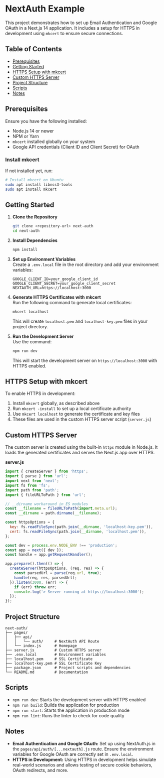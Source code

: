 # NextAuth Example

This project demonstrates how to set up Email Authentication and Google OAuth in a Next.js 14 application. It includes a setup for HTTPS in development using `mkcert` to ensure secure connections.

## Table of Contents
- [Prerequisites](#prerequisites)
- [Getting Started](#getting-started)
- [HTTPS Setup with mkcert](#https-setup-with-mkcert)
- [Custom HTTPS Server](#custom-https-server)
- [Project Structure](#project-structure)
- [Scripts](#scripts)
- [Notes](#notes)

## Prerequisites

Ensure you have the following installed:
- Node.js 14 or newer
- NPM or Yarn
- `mkcert` installed globally on your system
- Google API credentials (Client ID and Client Secret) for OAuth

### Install mkcert

If not installed yet, run:

```bash
# Install mkcert on Ubuntu
sudo apt install libnss3-tools
sudo apt install mkcert
```

## Getting Started

1. **Clone the Repository**
   ```bash
   git clone <repository-url> next-auth
   cd next-auth
   ```

2. **Install Dependencies**
   ```bash
   npm install
   ```

3. **Set up Environment Variables**  
   Create a `.env.local` file in the root directory and add your environment variables:
   ```
   GOOGLE_CLIENT_ID=your_google_client_id
   GOOGLE_CLIENT_SECRET=your_google_client_secret
   NEXTAUTH_URL=https://localhost:3000
   ```

4. **Generate HTTPS Certificates with mkcert**  
   Run the following command to generate local certificates:
   ```bash
   mkcert localhost
   ```
   This will create `localhost.pem` and `localhost-key.pem` files in your project directory.

5. **Run the Development Server**  
   Use the command:
   ```bash
   npm run dev
   ```
   This will start the development server on `https://localhost:3000` with HTTPS enabled.

## HTTPS Setup with mkcert

To enable HTTPS in development:
1. Install `mkcert` globally, as described above
2. Run `mkcert -install` to set up a local certificate authority
3. Use `mkcert localhost` to generate the certificate and key files
4. These files are used in the custom HTTPS server script (`server.js`)

## Custom HTTPS Server

The custom server is created using the built-in `https` module in Node.js. It loads the generated certificates and serves the Next.js app over HTTPS.

**server.js**
```javascript
import { createServer } from 'https';
import { parse } from 'url';
import next from 'next';
import fs from 'fs';
import path from 'path';
import { fileURLToPath } from 'url';

// __dirname workaround in ES modules
const __filename = fileURLToPath(import.meta.url);
const __dirname = path.dirname(__filename);

const httpsOptions = {
  key: fs.readFileSync(path.join(__dirname, 'localhost-key.pem')),
  cert: fs.readFileSync(path.join(__dirname, 'localhost.pem')),
};

const dev = process.env.NODE_ENV !== 'production';
const app = next({ dev });
const handle = app.getRequestHandler();

app.prepare().then(() => {
  createServer(httpsOptions, (req, res) => {
    const parsedUrl = parse(req.url, true);
    handle(req, res, parsedUrl);
  }).listen(3000, (err) => {
    if (err) throw err;
    console.log('> Server running at https://localhost:3000');
  });
});
```

## Project Structure

```
next-auth/
├── pages/
│   ├── api/
│   │   └── auth/     # NextAuth API Route
│   └── index.js      # Homepage
├── server.js         # Custom HTTPS server
├── .env.local        # Environment variables
├── localhost.pem     # SSL Certificate
├── localhost-key.pem # SSL Certificate Key
├── package.json      # Project scripts and dependencies
└── README.md         # Documentation
```

## Scripts

- `npm run dev`: Starts the development server with HTTPS enabled
- `npm run build`: Builds the application for production
- `npm run start`: Starts the application in production mode
- `npm run lint`: Runs the linter to check for code quality

## Notes

- **Email Authentication and Google OAuth:** Set up using NextAuth.js in the `pages/api/auth/[...nextauth].js` route. Ensure the environment variables for Google OAuth are correctly set in `.env.local`.
- **HTTPS in Development:** Using HTTPS in development helps simulate real-world scenarios and allows testing of secure cookie behaviors, OAuth redirects, and more.
